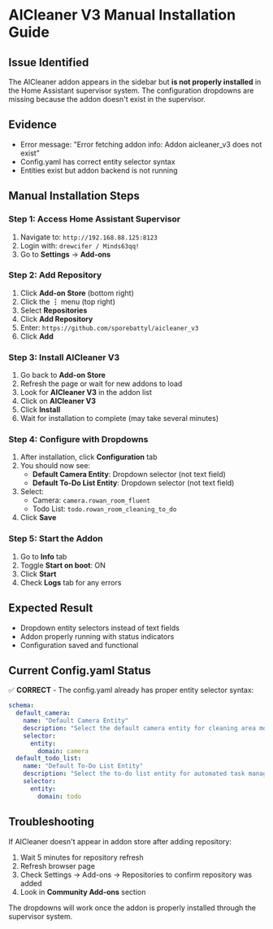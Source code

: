 # AICleaner V3 Manual Installation Guide

## Issue Identified
The AICleaner addon appears in the sidebar but **is not properly installed** in the Home Assistant supervisor system. The configuration dropdowns are missing because the addon doesn't exist in the supervisor.

## Evidence
- Error message: "Error fetching addon info: Addon aicleaner_v3 does not exist"
- Config.yaml has correct entity selector syntax
- Entities exist but addon backend is not running

## Manual Installation Steps

### Step 1: Access Home Assistant Supervisor
1. Navigate to: `http://192.168.88.125:8123`
2. Login with: `drewcifer / Minds63qq!`
3. Go to **Settings** → **Add-ons**

### Step 2: Add Repository
1. Click **Add-on Store** (bottom right)
2. Click the **⋮** menu (top right)
3. Select **Repositories**
4. Click **Add Repository**
5. Enter: `https://github.com/sporebattyl/aicleaner_v3`
6. Click **Add**

### Step 3: Install AICleaner V3
1. Go back to **Add-on Store**
2. Refresh the page or wait for new addons to load
3. Look for **AICleaner V3** in the addon list
4. Click on **AICleaner V3**
5. Click **Install**
6. Wait for installation to complete (may take several minutes)

### Step 4: Configure with Dropdowns
1. After installation, click **Configuration** tab
2. You should now see:
   - **Default Camera Entity**: Dropdown selector (not text field)
   - **Default To-Do List Entity**: Dropdown selector (not text field)
3. Select:
   - Camera: `camera.rowan_room_fluent`
   - Todo List: `todo.rowan_room_cleaning_to_do`
4. Click **Save**

### Step 5: Start the Addon
1. Go to **Info** tab
2. Toggle **Start on boot**: ON
3. Click **Start**
4. Check **Logs** tab for any errors

## Expected Result
- Dropdown entity selectors instead of text fields
- Addon properly running with status indicators
- Configuration saved and functional

## Current Config.yaml Status
✅ **CORRECT** - The config.yaml already has proper entity selector syntax:
```yaml
schema:
  default_camera:
    name: "Default Camera Entity"
    description: "Select the default camera entity for cleaning area monitoring"
    selector:
      entity:
        domain: camera
  default_todo_list:
    name: "Default To-Do List Entity"
    description: "Select the to-do list entity for automated task management"
    selector:
      entity:
        domain: todo
```

## Troubleshooting
If AICleaner doesn't appear in addon store after adding repository:
1. Wait 5 minutes for repository refresh
2. Refresh browser page
3. Check Settings → Add-ons → Repositories to confirm repository was added
4. Look in **Community Add-ons** section

The dropdowns will work once the addon is properly installed through the supervisor system.